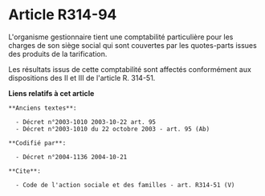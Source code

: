 # Article R314-94

L'organisme gestionnaire tient une comptabilité particulière pour les charges de son siège social qui sont couvertes par les
quotes-parts issues des produits de la tarification. 

Les résultats issus de cette comptabilité sont affectés conformément aux dispositions des II et III de l'article R. 314-51.

**Liens relatifs à cet article**

	**Anciens textes**:

	  - Décret n°2003-1010 2003-10-22 art. 95
	  - Décret n°2003-1010 du 22 octobre 2003 - art. 95 (Ab)

	**Codifié par**:

	  - Décret n°2004-1136 2004-10-21

	**Cite**:

	  - Code de l'action sociale et des familles - art. R314-51 (V)
